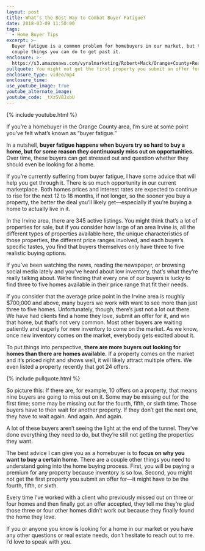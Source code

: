 ```yaml
---
layout: post
title: What’s the Best Way to Combat Buyer Fatigue?
date: 2018-03-09 11:50:00
tags:
  - Home Buyer Tips
excerpt: >-
  Buyer fatigue is a common problem for homebuyers in our market, but there are
  couple things you can do to get past it.
enclosure: >-
  https://s3.amazonaws.com/vyralmarketing/Robert+Mack/Orange+County+Real+Estate+Agent+Solving+buyer+fatigue.mp4
pullquote: You might not get the first property you submit an offer for in our market.
enclosure_type: video/mp4
enclosure_time:
use_youtube_image: true
youtube_alternate_image:
youtube_code: _tXzSV8JxbU
---
```


{% include youtube.html %}

If you’re a homebuyer in the Orange County area, I’m sure at some point you’ve felt what’s known as “buyer fatigue.”&nbsp;

In a nutshell, **buyer fatigue happens when buyers try so hard to buy a home, but for some reason they continuously miss out on opportunities.** Over time, these buyers can get stressed out and question whether they should even be looking for a home.&nbsp;

If you’re currently suffering from buyer fatigue, I have some advice that will help you get through it. There is so much opportunity in our current marketplace. Both homes prices and interest rates are expected to continue to rise for the next 12 to 18 months, if not longer, so the sooner you buy a property, the better the deal you’ll likely get—especially if you’re buying a home to actually live in it.&nbsp;

In the Irvine area, there are 345 active listings. You might think that’s a lot of properties for sale, but if you consider how large of an area Irvine is, all the different types of properties available here, the unique characteristics of those properties, the different price ranges involved, and each buyer’s specific tastes, you find that buyers themselves only have three to five realistic buying options.&nbsp;

If you’ve been watching the news, reading the newspaper, or browsing social media lately and you’ve heard about low inventory, that’s what they’re really talking about. We’re finding that every one of our buyers is lucky to find three to five homes available in their price range that fit their needs.&nbsp;

If you consider that the average price point in the Irvine area is roughly $700,000 and above, many buyers we work with want to see more than just three to five homes. Unfortunately, though, there’s just not a lot out there. We have had clients find a home they love, submit an offer for it, and win that home, but that’s not very common. Most other buyers are waiting patiently and eagerly for new inventory to come on the market. As we know, once new inventory comes on the market, everybody gets excited about it.&nbsp;

To put things into perspective, **there are more buyers out looking for homes than there are homes available.** If a property comes on the market and it’s priced right and shows well, it will likely attract multiple offers. We even listed a property recently that got 24 offers.

{% include pullquote.html %}

So picture this: If there are, for example, 10 offers on a property, that means nine buyers are going to miss out on it. Some may be missing out for the first time; some may be missing out for the fourth, fifth, or sixth time. Those buyers have to then wait for another property. If they don’t get the next one, they have to wait again. And again. And again.&nbsp;

A lot of these buyers aren’t seeing the light at the end of the tunnel. They’ve done everything they need to do, but they’re still not getting the properties they want.&nbsp;

The best advice I can give you as a homebuyer is to **focus on why you want to buy a certain home.** There are a couple other things you need to understand going into the home buying process. First, you will be paying a premium for any property because inventory is so low. Second, you might not get the first property you submit an offer for—it might have to be the fourth, fifth, or sixth.

Every time I’ve worked with a client who previously missed out on three or four homes and then finally got an offer accepted, they tell me they’re glad those three or four other homes didn’t work out because they finally found the home they love.&nbsp;

If you or anyone you know is looking for a home in our market or you have any other questions or real estate needs, don’t hesitate to reach out to me. I’d love to speak with you.
